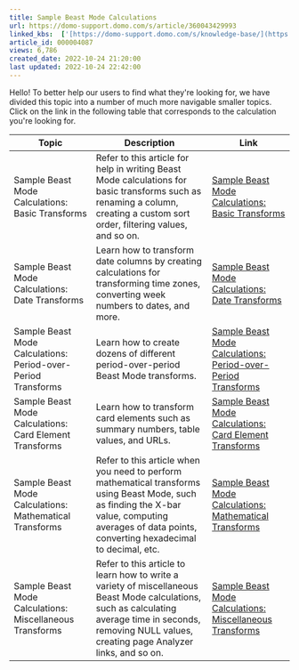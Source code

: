 ```yaml
---
title: Sample Beast Mode Calculations
url: https://domo-support.domo.com/s/article/360043429993
linked_kbs:  ['[https://domo-support.domo.com/s/knowledge-base/](https://domo-support.domo.com/s/knowledge-base/)', '[https://domo-support.domo.com/s/](https://domo-support.domo.com/s/)', '[https://domo-support.domo.com/s/topic/0TO5w000000ZamoGAC](https://domo-support.domo.com/s/topic/0TO5w000000ZamoGAC)', '[https://domo-support.domo.com/s/topic/0TO5w000000ZanAGAS](https://domo-support.domo.com/s/topic/0TO5w000000ZanAGAS)', '[https://domo-support.domo.com/s/article/360043430073](https://domo-support.domo.com/s/article/360043430073)', '[https://domo-support.domo.com/s/article/360042925494](https://domo-support.domo.com/s/article/360042925494)', '[https://domo-support.domo.com/s/article/360043430133](https://domo-support.domo.com/s/article/360043430133)', '[https://domo-support.domo.com/s/article/360043430093](https://domo-support.domo.com/s/article/360043430093)', '[https://domo-support.domo.com/s/article/360042925514](https://domo-support.domo.com/s/article/360042925514)', '[https://domo-support.domo.com/s/article/360043430113](https://domo-support.domo.com/s/article/360043430113)', '[https://domo-support.domo.com/s/article/360043429993](https://domo-support.domo.com/s/article/360043429993)', '[https://domo-support.domo.com/s/topic/0TO5w000000ZanAGAS/beast-mode](https://domo-support.domo.com/s/topic/0TO5w000000ZanAGAS/beast-mode)', '[https://domo-support.domo.com/s/article/360043429933](https://domo-support.domo.com/s/article/360043429933)', '[https://domo-support.domo.com/s/article/360043429953](https://domo-support.domo.com/s/article/360043429953)', '[https://domo-support.domo.com/s/article/360043429913](https://domo-support.domo.com/s/article/360043429913)', '[https://domo-support.domo.com/s/article/4408174643607](https://domo-support.domo.com/s/article/4408174643607)', '[https://domo-support.domo.com/s/login/](https://domo-support.domo.com/s/login/)']
article_id: 000004087
views: 6,786
created_date: 2022-10-24 21:20:00
last updated: 2022-10-24 22:42:00
---
```




Hello! To better help our users to find what they're looking for, we have divided this topic into a number of much more navigable smaller topics. Click on the link in the following table that corresponds to the calculation you're looking for. 




| Topic | Description | Link |
| --- | --- | --- |
| Sample Beast Mode Calculations: Basic Transforms | Refer to this article for help in writing Beast Mode calculations for basic transforms such as renaming a column, creating a custom sort order, filtering values, and so on. | [Sample Beast Mode Calculations: Basic Transforms](/s/article/360043430073 "Sample Beast Mode Calculations: Basic Transforms") |
| Sample Beast Mode Calculations: Date Transforms | Learn how to transform date columns by creating calculations for transforming time zones, converting week numbers to dates, and more. | [Sample Beast Mode Calculations: Date Transforms](/s/article/360042925494 "Sample Beast Mode Calculations: Date Transforms") |
| Sample Beast Mode Calculations: Period-over-Period Transforms | Learn how to create dozens of different period-over-period Beast Mode transforms. | [Sample Beast Mode Calculations: Period-over-Period Transforms](/s/article/360043430133 "Sample Beast Mode Calculations: Period-over-Period Transforms") |
| Sample Beast Mode Calculations: Card Element Transforms | Learn how to transform card elements such as summary numbers, table values, and URLs. | [Sample Beast Mode Calculations: Card Element Transforms](/s/article/360043430093 "Sample Beast Mode Calculations: Card Element Transforms") |
| Sample Beast Mode Calculations: Mathematical Transforms | Refer to this article when you need to perform mathematical transforms using Beast Mode, such as finding the X-bar value, computing averages of data points, converting hexadecimal to decimal, etc. | [Sample Beast Mode Calculations: Mathematical Transforms](/s/article/360042925514 "Sample Beast Mode Calculations: Mathematical Transforms") |
| Sample Beast Mode Calculations: Miscellaneous Transforms | Refer to this article to learn how to write a variety of miscellaneous Beast Mode calculations, such as calculating average time in seconds, removing NULL values, creating page Analyzer links, and so on. | [Sample Beast Mode Calculations: Miscellaneous Transforms](/s/article/360043430113 "Sample Beast Mode Calculations: Miscellaneous Transforms") |


 


